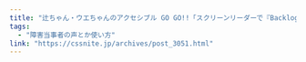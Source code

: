 ```yaml
---
title: "辻ちゃん・ウエちゃんのアクセシブル GO GO!!「スクリーンリーダーで『Backlog』を使ってみる"
tags:
  - "障害当事者の声とか使い方"
link: "https://cssnite.jp/archives/post_3051.html"
---
```

